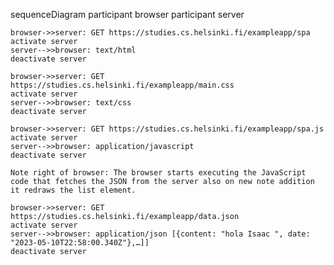 sequenceDiagram
    participant browser
    participant server

    browser->>server: GET https://studies.cs.helsinki.fi/exampleapp/spa
    activate server
    server-->>browser: text/html
    deactivate server

    browser->>server: GET https://studies.cs.helsinki.fi/exampleapp/main.css
    activate server
    server-->>browser: text/css
    deactivate server

    browser->>server: GET https://studies.cs.helsinki.fi/exampleapp/spa.js
    activate server
    server-->>browser: application/javascript
    deactivate server

    Note right of browser: The browser starts executing the JavaScript code that fetches the JSON from the server also on new note addition it redraws the list element.

    browser->>server: GET https://studies.cs.helsinki.fi/exampleapp/data.json
    activate server
    server-->>browser: application/json [{content: "hola Isaac ", date: "2023-05-10T22:58:00.340Z"},…]]
    deactivate server
